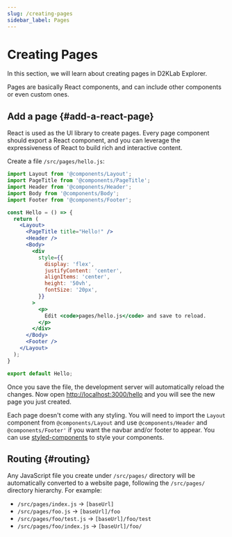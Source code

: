 ```yaml
---
slug: /creating-pages
sidebar_label: Pages
---
```


# Creating Pages

In this section, we will learn about creating pages in D2KLab Explorer.

Pages are basically React components, and can include other components or even custom ones.

## Add a page {#add-a-react-page}

React is used as the UI library to create pages. Every page component should export a React component, and you can leverage the expressiveness of React to build rich and interactive content.

Create a file `/src/pages/hello.js`:

```jsx title="/src/pages/hello.js"
import Layout from '@components/Layout';
import PageTitle from '@components/PageTitle';
import Header from '@components/Header';
import Body from '@components/Body';
import Footer from '@components/Footer';

const Hello = () => {
  return (
    <Layout>
      <PageTitle title="Hello!" />
      <Header />
      <Body>
        <div
          style={{
            display: 'flex',
            justifyContent: 'center',
            alignItems: 'center',
            height: '50vh',
            fontSize: '20px',
          }}
        >
          <p>
            Edit <code>pages/hello.js</code> and save to reload.
          </p>
        </div>
      </Body>
      <Footer />
    </Layout>
  );
}

export default Hello;
```

Once you save the file, the development server will automatically reload the changes. Now open [http://localhost:3000/hello](http://localhost:3000/hello) and you will see the new page you just created.

Each page doesn't come with any styling. You will need to import the `Layout` component from `@components/Layout` and use `@components/Header` and `@components/Footer'` if you want the navbar and/or footer to appear. You can use [styled-components](https://styled-components.com/) to style your components.

## Routing {#routing}

Any JavaScript file you create under `/src/pages/` directory will be automatically converted to a website page, following the `/src/pages/` directory hierarchy. For example:

- `/src/pages/index.js` → `[baseUrl]`
- `/src/pages/foo.js` → `[baseUrl]/foo`
- `/src/pages/foo/test.js` → `[baseUrl]/foo/test`
- `/src/pages/foo/index.js` → `[baseUrl]/foo/`
